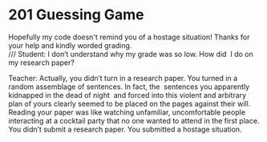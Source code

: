 # 201 Guessing Game

Hopefully my code doesn't remind you of a hostage situation! Thanks for your help and kindly worded grading.  
///
Student: I don’t understand why my grade was so low. How did  I do on my research paper?

Teacher: Actually, you didn’t turn in a research paper. You turned in a random assemblage of sentences. 
In fact, the  sentences you apparently  kidnapped in the dead of night  and forced into this violent and arbitrary 
plan of yours clearly seemed to be placed on the pages against their will. Reading your paper was like watching 
unfamiliar, uncomfortable people interacting at a cocktail party that no one wanted to attend in the first place. 
You didn’t submit a research paper. You submitted a hostage situation.
